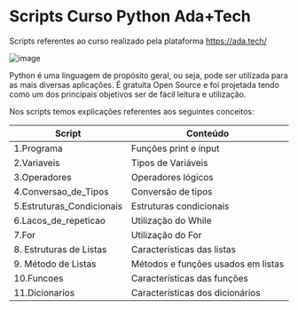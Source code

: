# Scripts Curso Python Ada+Tech

Scripts referentes ao curso realizado pela plataforma 
https://ada.tech/

![image](https://github.com/PenseJoyce/Scripts_Curso_Python_Ada-Tech/assets/77034969/4817a079-0cf5-41c7-bd2c-494dbd0c4e49)

Python é uma linguagem de propósito geral, ou seja, pode ser utilizada para as mais diversas aplicações. É gratuita Open Source e foi projetada tendo como um dos principais objetivos ser de fácil leitura e utilização.

Nos scripts temos explicações referentes aos seguintes conceitos: 

| Script | Conteúdo |
| ------------- | ------------- |
| 1.Programa  | Funções print e input  |
| 2.Variaveis  | Tipos de Variáveis |
| 3.Operadores  | Operadores lógicos | 
| 4.Conversao_de_Tipos  | Conversão de tipos | 
| 5.Estruturas_Condicionais  | Estruturas condicionais |
| 6.Lacos_de_repeticao  | Utilização do While |
| 7.For  | Utilização do For|
| 8. Estruturas de Listas  | Características das listas | 
| 9. Método de Listas  | Métodos e funções usados em listas | 
| 10.Funcoes  | Características das funções |
| 11.Dicionarios  |  Características dos dicionários |
